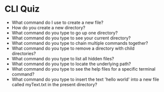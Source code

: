 # CLI Quiz

* What command do I use to create a new file?
* How do you create a new directory?
* What command do you type to go up one directory?
* What command do you type to see your current directory?
* What command do you type to chain multiple commands together?
* What command do you type to remove a directory with child directories?
* What command do you type to list all hidden files?
* What command do you type to locate the underlying path?
* What command do you type to see the help files for a specific terminal command? 
* What command do you type to insert the text 'hello world' into a new file called myText.txt in the present directory? 

